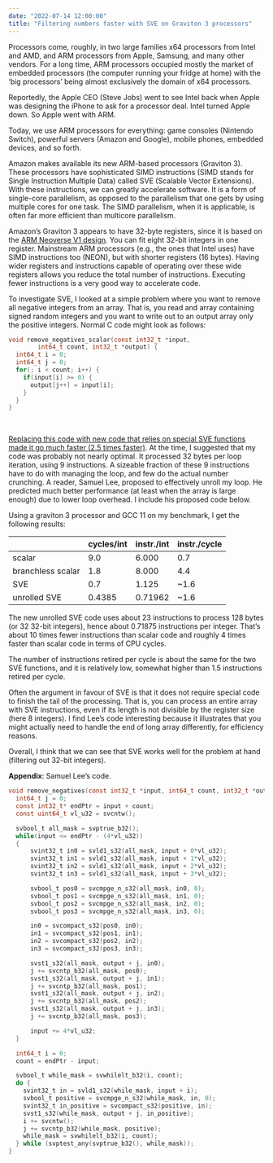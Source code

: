 ```yaml
---
date: "2022-07-14 12:00:00"
title: "Filtering numbers faster with SVE on Graviton 3 processors"
---
```




Processors come, roughly, in two large families x64 processors from Intel and AMD, and ARM processors from Apple, Samsung, and many other vendors. For a long time, ARM processors occupied mostly the market of embedded processors (the computer running your fridge at home) with the &lsquo;big processors&rsquo; being almost exclusively the domain of x64 processors.

Reportedly, the Apple CEO (Steve Jobs) went to see Intel back when Apple was designing the iPhone to ask for a processor deal. Intel turned Apple down. So Apple went with ARM.

Today, we use ARM processors for everything: game consoles (Nintendo Switch), powerful servers (Amazon and Google), mobile phones, embedded devices, and so forth.

Amazon makes available its new ARM-based processors (Graviton 3). These processors have sophisticated SIMD instructions (SIMD stands for Single Instruction Multiple Data) called SVE (Scalable Vector Extensions). With these instructions, we can greatly accelerate software. It is a form of single-core parallelism, as opposed to the parallelism that one gets by using multiple cores for one task. The SIMD parallelism, when it is applicable, is often far more efficient than multicore parallelism.

Amazon&rsquo;s Graviton 3 appears to have 32-byte registers, since it is based on the [ARM Neoverse V1 design](https://developer.arm.com/documentation/PJDOC-466751330-9685/0101/). You can fit eight 32-bit integers in one register. Mainstream ARM processors (e.g., the ones that Intel uses) have SIMD instructions too (NEON), but with shorter registers (16 bytes). Having wider registers and instructions capable of operating over these wide registers allows you reduce the total number of instructions. Executing fewer instructions is a very good way to accelerate code.

To investigate SVE, I looked at a simple problem where you want to remove all negative integers from an array. That is, you read and array containing signed random integers and you want to write out to an output array only the positive integers. Normal C code might look as follows:
```C
void remove_negatives_scalar(const int32_t *input,
        int64_t count, int32_t *output) {
  int64_t i = 0;
  int64_t j = 0;
  for(; i < count; i++) {
    if(input[i] >= 0) {
      output[j++] = input[i];
    }
  }
}
```


&nbsp;

[Replacing this code with new code that relies on special SVE functions made it go much faster (2.5 times faster)](/lemire/blog/2022/06/23/filtering-numbers-quickly-with-sve-on-amazon-graviton-3-processors/). At the time, I suggested that my code was probably not nearly optimal. It processed 32 bytes per loop iteration, using 9 instructions. A sizeable fraction of these 9 instructions have to do with managing the loop, and few do the actual number crunching.  A reader, Samuel Lee, proposed to effectively unroll my loop. He predicted much better performance (at least when the array is large enough) due to lower loop overhead. I include his proposed code below.

Using a graviton 3 processor and GCC 11 on my benchmark, I get the following results:

&nbsp;                   |cycles/int               |instr./int               |instr./cycle             |
-------------------------|-------------------------|-------------------------|-------------------------|
scalar                   |9.0                      |6.000                    |0.7                      |
branchless scalar        |1.8                      |8.000                    |4.4                      |
SVE                      |0.7                      |1.125                    |~1.6                     |
unrolled SVE             |0.4385                   |0.71962                  |~1.6                     |


The new unrolled SVE code uses about 23 instructions to process 128 bytes (or 32 32-bit integers), hence about 0.71875 instructions per integer. That&rsquo;s about 10 times fewer instructions than scalar code and roughly 4 times faster than scalar code in terms of CPU cycles.

The number of instructions retired per cycle is about the same for the two SVE functions, and it is relatively low, somewhat higher than 1.5 instructions retired per cycle.

Often the argument in favour of SVE is that it does not require special code to finish the tail of the processing. That is, you can process an entire array with SVE instructions, even if its length is not divisible by the register size (here 8 integers). I find Lee&rsquo;s code interesting because it illustrates that you might actually need to handle the end of long array differently, for efficiency reasons.

Overall, I think that we can see that SVE works well for the problem at hand (filtering out 32-bit integers).

__Appendix__: Samuel Lee&rsquo;s code.
```C
void remove_negatives(const int32_t *input, int64_t count, int32_t *output) {
  int64_t j = 0;
  const int32_t* endPtr = input + count;
  const uint64_t vl_u32 = svcntw();

  svbool_t all_mask = svptrue_b32();
  while(input <= endPtr - (4*vl_u32))
  {
      svint32_t in0 = svld1_s32(all_mask, input + 0*vl_u32);
      svint32_t in1 = svld1_s32(all_mask, input + 1*vl_u32);
      svint32_t in2 = svld1_s32(all_mask, input + 2*vl_u32);
      svint32_t in3 = svld1_s32(all_mask, input + 3*vl_u32);

      svbool_t pos0 = svcmpge_n_s32(all_mask, in0, 0);
      svbool_t pos1 = svcmpge_n_s32(all_mask, in1, 0);
      svbool_t pos2 = svcmpge_n_s32(all_mask, in2, 0);
      svbool_t pos3 = svcmpge_n_s32(all_mask, in3, 0);

      in0 = svcompact_s32(pos0, in0);
      in1 = svcompact_s32(pos1, in1);
      in2 = svcompact_s32(pos2, in2);
      in3 = svcompact_s32(pos3, in3);

      svst1_s32(all_mask, output + j, in0);
      j += svcntp_b32(all_mask, pos0);
      svst1_s32(all_mask, output + j, in1);
      j += svcntp_b32(all_mask, pos1);
      svst1_s32(all_mask, output + j, in2);
      j += svcntp_b32(all_mask, pos2);
      svst1_s32(all_mask, output + j, in3);
      j += svcntp_b32(all_mask, pos3);

      input += 4*vl_u32;
  }

  int64_t i = 0;
  count = endPtr - input;

  svbool_t while_mask = svwhilelt_b32(i, count);
  do {
    svint32_t in = svld1_s32(while_mask, input + i);
    svbool_t positive = svcmpge_n_s32(while_mask, in, 0);
    svint32_t in_positive = svcompact_s32(positive, in);
    svst1_s32(while_mask, output + j, in_positive);
    i += svcntw();
    j += svcntp_b32(while_mask, positive);
    while_mask = svwhilelt_b32(i, count);
  } while (svptest_any(svptrue_b32(), while_mask));
}
```


